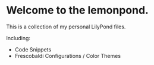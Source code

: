 # Welcome to the lemonpond.

This is a collection of my personal LilyPond files. 

Including:
* Code Snippets
* Frescobaldi Configurations / Color Themes
